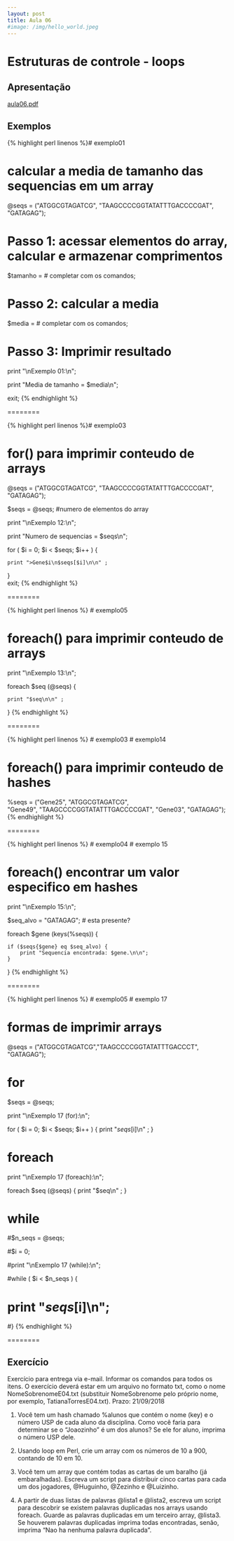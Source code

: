 ```yaml
---
layout: post
title: Aula 06
#image: /img/hello_world.jpeg
---
```

# Estruturas de controle - loops

## Apresentação
[aula06.pdf](http://biologia.ib.usp.br/torres/introprog2018/aulas/aula06.pdf)

## Exemplos

{% highlight perl linenos %}# exemplo01
# calcular a media de tamanho das sequencias em um array

@seqs = ("ATGGCGTAGATCG", "TAAGCCCCGGTATATTTGACCCCGAT", "GATAGAG");

# Passo 1: acessar elementos do array, calcular e armazenar comprimentos

$tamanho = # completar com os comandos;

# Passo 2: calcular a media

$media = # completar com os comandos;

# Passo 3: Imprimir resultado

print "\nExemplo 01:\n";

print "Media de tamanho = $media\n";

exit;
{% endhighlight %}

========

{% highlight perl linenos %}# exemplo03 
# for() para imprimir conteudo de arrays

@seqs = ("ATGGCGTAGATCG", "TAAGCCCCGGTATATTTGACCCCGAT", "GATAGAG");

$seqs = @seqs; #numero de elementos do array

print "\nExemplo 12:\n";

print "Numero de sequencias = $seqs\n";

for ( $i = 0; $i < $seqs; $i++ ) {

    print ">Gene$i\n$seqs[$i]\n\n" ; 

}  
exit;
{% endhighlight %}

========

{% highlight perl linenos %} # exemplo05
# foreach() para imprimir conteudo de arrays

print "\nExemplo 13:\n";

foreach $seq (@seqs) {

    print "$seq\n\n" ; 

}
{% endhighlight %}

========

{% highlight perl linenos %} # exemplo03 # exemplo14 
# foreach() para imprimir conteudo de hashes

%seqs = ("Gene25", "ATGGCGTAGATCG",            
         "Gene49", "TAAGCCCCGGTATATTTGACCCCGAT", 
         "Gene03", "GATAGAG");
{% endhighlight %}

========

{% highlight perl linenos %} # exemplo04 # exemplo 15
# foreach() encontrar um valor especifico em hashes

print "\nExemplo 15:\n";

$seq_alvo = "GATAGAG"; # esta presente?

foreach $gene (keys(%seqs)) {

    if ($seqs{$gene} eq $seq_alvo) {
        print "Sequencia encontrada: $gene.\n\n"; 
    }
}
{% endhighlight %}

========

{% highlight perl linenos %} # exemplo05 # exemplo 17 
# formas de imprimir arrays

@seqs = ("ATGGCGTAGATCG","TAAGCCCCGGTATATTTGACCCT", "GATAGAG");

# for
$seqs = @seqs;

print "\nExemplo 17 (for):\n";

for ( $i = 0; $i < $seqs; $i++ ) {
    print "$seqs[$i]\n" ; 
}

# foreach 

print "\nExemplo 17 (foreach):\n";

foreach $seq (@seqs) {
    print "$seq\n" ; 
}

# while
#$n_seqs = @seqs;

#$i = 0;

#print "\nExemplo 17 (while):\n";

#while ( $i < $n_seqs ) {
#    print "$seqs[$i]\n"; 
#}
{% endhighlight %}

========

## Exercício 
Exercício para entrega via e-mail. Informar os comandos para todos os itens. O exercício deverá estar em um arquivo no formato txt, como o nome NomeSobrenomeE04.txt (substituir NomeSobrenome pelo próprio nome, por exemplo, TatianaTorresE04.txt).
Prazo: 21/09/2018

1. Você tem um hash chamado %alunos que contém o nome (key) e o número USP de cada aluno da disciplina. Como você faria para determinar se o “Joaozinho” é um dos alunos? Se ele for aluno, imprima o número USP dele.

2. Usando loop em Perl, crie um array com os números de 10 a 900, contando de 10 em 10. 

3. Você tem um array que contém todas as cartas de um baralho (já embaralhadas). Escreva um script para distribuir cinco cartas para cada um dos jogadores, @Huguinho, @Zezinho e @Luizinho. 

4. A partir de duas listas de palavras @lista1 e @lista2, escreva um script para descobrir se existem palavras duplicadas nos arrays usando foreach. Guarde as palavras duplicadas em um terceiro array, @lista3. Se houverem palavras duplicadas imprima todas encontradas, senão, imprima “Nao ha nenhuma palavra duplicada”. 
